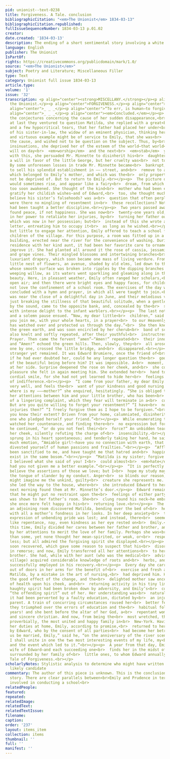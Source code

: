 ```yaml
---
pid: unionist--text-0238
title: Forgiveness. A Tale. conclusion
bibliographicCitation: "<em>The Unionist</em> 1834-03-13"
bibliographicCitation.republished: 
fullIssueSequenceNumber: 1834-03-13 p.01.02
creator: 
date.created: '1834-03-13'
description: The ending of a short sentimental story involving a white woman teacher
language: English
publisher: The Unionist
IsPartOf: 
rights: https://creativecommons.org/publicdomain/mark/1.0/
source: "<em>The Unionist</em>"
subject: Poetry and Literature; Miscellaneous Filler
type: Text
category: Unionist full issue 1834-03-13
article.type: 
volume: '1'
issue: '32'
transcription: <p align="center"><strong>MISCELLANY.</strong></p><p align="right">For
  the Unionist.</p><p align="center">FORGIVENESS.</p><p align="center">A TALE.</p><p
  align="center">_ _ _</p><p align="center">“To err, is human—to forgive, divine.”</p><p
  align="center">_ _ _</p><p align="center"><em>Concluded.</em></p><p>  Various were
  the conjectures concerning the cause of her sudden disappearance,<br>  and when
  at last they ventured to question Matilda, she replied with a great<br>  many signs
  and a few hypocritical tears, that her father had placed her under<br>  the car
  of his sister-in-law, the widow of an eminent physician, thinking her<br>  experience
  and virtuous example might be of service to Emily, that she was<br>  grieved for
  the cause, and wished not to be question on the subject. Thus, by<br>  her false
  insinuations, she deprived her of the esteem of the world—that world<br>  which
  will on day<br>  <em>worship</em>  and the next<br>  <em>stab</em>  you. Not contented
  with this, she persuaded Mr. Minnette to disinherit his<br>  daughter, and make
  a will in favor of the little George, but her cruelty was<br>  not to go unpunished.
  By some unforeseen losses in trade Mr. Minnette became<br>  bankrupt, and was obliged
  to sell his splendid establishment in —— street, and<br>  remove to a small house
  which belonged to Emily’s mother, and which was the<br>  only property he could
  not be deprived of. But to return to Emily.<br></p><p>  The picture of former days
  would sometimes rise, and appear like a fairy<br>  dream, from which she had been
  too soon awakened. She thought of the kind<br>  mother who had been ever ready to
  gratify her childish wishes—and of Edward,<br>  too, she thought much. Would he
  believe his sister’s falsehoods? was a<br>  question that often perplexed her. And
  were there no mingling of resentment in<br>  these recollections? Not any. Her heart
  had been taught a better discipline.<br></p><p>  Two years passed away, and Emily
  found peace, if not happiness. She was now<br>  twenty-one years old, and it was
  in her power to retaliate her injuries, by<br>  turning her father out of her house,
  which was now in her possession; but<br>  instead of this she wrote a long and kind
  letter, entreating him to occupy it<br>  as long as he wished.<br></p><p>  Having
  but little to engage her attention, Emily offered to teach a school for<br>  the
  children of the village. For this purpose, a room was fitted up in a small<br>  light
  building, erected near the river for the convenience of washing. During<br>  her
  residence with her kind aunt, it had been her favorite care to ornament<br>  and
  improve it. She had planted all around it the rose of cassia, jessamine,<br>  honeysuckle
  and grape vines. Their mingled blossoms and intertwining branches<br>  formed a
  luxuriant drapery, which soon became one mass of living verdure. From<br>  this
  little nest of flowers, an avenue, shaded by old elms, led down to the<br>  river,
  whose smooth surface was broken into ripples by the dipping branches of<br>  the
  weeping willow, as its waters went sparkling and gleaming along in their<br>  noiseless
  beauty. Here, in pleasant weather, Emily often ranged her scholars,<br>  in the
  open air; and then there were bright eyes and happy faces, for children<br>  do
  not love the confinement of a school room. The exercises of the day were<br>  generally
  concluded with a hymn and prayer, in which all were taught to join.<br></p><p>  It
  was near the close of a delightful day in June, and their melodious voices<br>  were
  just breaking the stillness of that beautiful solitude, when a gentleman,<br>  attracted
  by the sound, came to the opposite bank, and, concealed by the<br>  shade, listened
  with intense delight to the infant warblers.<br></p><p>  The last note died away,
  and a solemn pause ensued. “Now, my dear little<br>  children,” said Emily, “will
  you join me, with your whole hearts, in a prayer<br>  to our Heavenly Father who
  has watched over and protected us through the day.”<br>  She then kneeled down on
  the green earth, and was soon encircled by her cherub<br>  band of scholars, who
  also knelt and softly repeated, after their youthful<br>  instructress, The Lord’s
  Prayer. Then came the fervent “amen”—“Amen!” repeated<br>  their innocent lips,
  and “Amen!” echoed the green hills. Then, slowly, they<br>  all arose, kissed Emily,
  one by one, crossed the little bridge, and<br>  disappeared.<br></p><p>  But the
  stranger yet remained. It was Edward Brumiere, once the friend of<br>  Emily—and
  if he had ever doubted her, could he any longer question the<br>  goodness and purity
  of the beautiful being before him? It was impossible. A<br>  moment, and he was
  at her side. Surprise deepened the rose on her cheek, and<br>  she confessed the
  pleasure she felt in again meeting him. She extended her<br>  hand to him with a
  cordial smile, for she had not yet learned to hide her<br>  feelings under the mask
  of indifference.<br></p><p>  “I come from your father, my dear Emily. He is not
  very well, and feels the<br>  want of your kindness and good nursing.”<br></p><p>  “But
  where is my ———mother?” she enquired, hesitatingly. “She is obliged to<br>  divide
  her attentions between him and your little brother, who has been<br>  sometime ill,
  of a lingering complaint, which they fear will terminate in a<br>  consumption.
  But are you quite willing to forget your resentment?” “I have<br>  none.” “Your
  injuries then?” “I freely forgive them as I hope to be forgiven.”<br></p><p>  “Do
  you know their extent? Driven from your home, calumniated, disinherited,<br>  by
  one who pledged herself your friend.”<br></p><p>  While enumerating these, he closely
  watched her countenance, and finding there<br>  no expression but forgiving love,
  he continued, “or do you not feel their<br>  force?” An unbidden tear fell down
  her cheek, silently refuting the charge of<br>  insensibility.<br></p><p>  Love
  sprung in his heart spontaneous; and tenderly taking her hand, he said<br>  with
  much emotion, “Amiable girl!—have you no connection with earth, that you<br>  have
  divested yourself of human passions and frailties.”<br></p><p>  “Afflictions have
  been sanctified to me, and have taught me that hatred and<br>  happiness cannot
  exist in the same bosom.”<br></p><p>  “Matilda is my sister; forgive me, Emily!
  I believed what she said of you! I<br>  could almost<br>  <em>hate</em>  her for<br>  <em>your</em>  sake,
  had you not given me a better example.”<br></p><p>  “It is perfectly natural to
  believe the assertions of those we love; but I<br>  hope my study may be to contradict
  the tongue of slander by my conduct. Anger<br>  so blinds our reason, that Matilda
  might imagine me the unkind, guilty<br>  creature she represents me. Thus saying,
  she led the way to the house, where<br>  she introduced Edward to her aunt.<br></p><p>The
  next morning found them at Mr. Minnette’s door.</p><p>  Edward remained in the parlor,
  that he might put no restraint upon the<br>  feelings of either party, while Emily
  was shown to her father’s room. She<br>  clung round his neck—he embraced her, and
  she once more felt happy in his<br>  returning love.<br></p><p>  The open door of
  an adjoining room discovered Matilda, bending over the bed of<br>  her sick child,
  with all a mother’s fondness in her looks. In her deep anxiety<br>  the predominant
  expression of unbending pride was lost; and instead, there<br>  seemed something
  like repentance, nay, even kindness as her eye rested on<br>  Emily.<br></p><p>  From
  this time, Emily divided her cares between her father and brother, and<br>  determined
  by her attentions to merit the love of her family. Perhaps she was<br>  more condescending
  than some, yet none thought her mean-spirited, or weak, or<br>  respected her the
  less; but all admired the forgiving spirit she displayed.<br></p><p>  Mr. Minnette
  soon recovered, which gave some reason to suspect that his<br>  disorder originated
  in remorse; and now, Emily transferred all her attentions<br>  to her suffering
  brother. She had, while with her aunt (who was the medical<br>  adviser of the whole
  village) acquired considerable knowledge of roots and<br>  herbs, and these she
  successfully employed in his recovery.<br></p><p>  Every day she carried the sufferer
  out of doors in her arms for the benefit of<br>  exercise and fresh air, of which
  Matilda, by a mistake in the art of nursing,<br>  had deprived him. He soon felt
  the good effect of the change, and the<br>  delighted mother saw once more the glow
  of health upon his cheek, and<br>  returning activity in his tiny limbs.<br></p><p>  Matilda’s
  haughty spirit had been broken down by adversity, and Emily’s<br>  conduct had shamed
  “the offending spirit” out of her. Her understanding was<br>  naturally good, but
  it had been perverted by a faulty education, dictated by<br>  an injudiciously fond
  parent. A train of concurring circumstances roused her<br>  better feelings and
  they triumphed over the errors of education and the<br>  habitual follies of many
  years! and she bent before the altar of her God, a<br>  repentant woman and a humble
  and sincere christian. And now, from being the<br>  most wretched, they became,
  proverbially, the most united and happy family in<br>  New-York. Having performed
  her duties at home, Emily, according to promise,<br>  returned to her aunt, accompanied
  by Edward, who by the consent of all parties<br>  had become her betrothed husband.<br></p><p>  “Let
  us be married, Emily,” said he, “on the anniversary of the river scene;<br>  then
  I shall unite in one the two most interesting events of my life, my<br>  marriage
  and the event which led to it.”<br></p><p>  A year from that day, Emily became the
  wife of Edward—and each succeeding one<br>  finds her in the midst of love and happiness
  surrounded by her family of<br>  little ones, to whom Edward annually repeats the
  Tale of Forgiveness.<br></p>
scholarlyNotes: Stylistic analysis to determine who might have written this? WHB a
  likely candidate
commentary: The author of this piece is unknown. This is the conclusion of a multi-part
  story. There are clear parallels between<br>Emily and Prudence in terms of the piety
  involved in conducting a school<br>
relatedPeople: 
featured: 
repeated: 
relatedImage: 
relatedText: 
relatedTextIssue: 
filename: 
caption: 
order: '237'
layout: items_item
collection: items
thumbnail: ''
full: ''
manifest: ''
---
```

